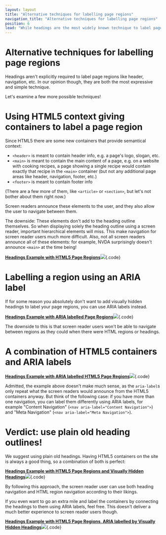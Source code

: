 ```yaml
---
layout: layout
title: "Alternative techniques for labelling page regions"
navigation_title: "Alternative techniques for labelling page regions"
position: 6
lead: "While headings are the most widely known technique to label page regions, there exist other ways to label content in HTML."
---
```


# Alternative techniques for labelling page regions

Headings aren't explicitly required to label page regions like header, navigation, etc. In our opinion though, they are both the most expressive and simple technique.

Let's examine a few more possible techniques!

# Using HTML5 context giving containers to label a page region

Since HTML5 there are some new containers that provide semantical context:

- `<header>` is meant to contain header info, e.g. a page's logo, slogan, etc.
- `<main>` is meant to contain the main content of a page, e.g. on a website with cooking recipes, a page showing a single recipe would contain exactly that recipe in the `<main>` container (but not any additional page areas like header, navigation, footer, etc.)
- `<footer>` is meant to contain footer info

(There are a few more of them, like `<article>` or `<section>`, but let's not bother about them right now.)

Screen readers announce these elements to the user, and they also allow the user to navigate between them.

The downside: These elements don't add to the heading outline themselves. So when displaying solely the heading outline using a screen reader, important hierarchical elements will miss. This make navigation for screen reader users much more difficult. Also, not all screen readers announce all of these elements: for example, NVDA surprisingly doesn't announce `<main>` at the time being!

[**Headings Example with HTML5 Page Regions**![](https://s3-us-west-2.amazonaws.com/i.cdpn.io/1279260.jwKEQV.small.5f48eab1-2e30-4c60-9d83-c0451aae2017.png)](https://codepen.io/accessibility-developer-guide/pen/jwKEQV){.code}

# Labelling a region using an ARIA label

If for some reason you absolutely don't want to add visually hidden headings to label your page regions, you can use ARIA labels instead.

[**Headings Example with ARIA labelled Page Regions**![](https://s3-us-west-2.amazonaws.com/i.cdpn.io/1279260.YQvXym.small.b9bf41ef-262b-410b-a5b2-b984d289a763.png)](https://codepen.io/accessibility-developer-guide/pen/YQvXym){.code}

The downside to this is that screen reader users won't be able to navigate between regions as they could when there were HTML regions or headings.

# A combination of HTML5 containers and ARIA labels

[**Headings Example with ARIA labelled HTML5 Page Regions**![](https://s3-us-west-2.amazonaws.com/i.cdpn.io/1279260.LLrVRo.small.18eb923b-15d6-4c80-aac1-dc9265d4ea5c.png)](https://codepen.io/accessibility-developer-guide/pen/LLrVRo){.code}

Admitted, the example above doesn't make much sense, as the `aria-label`s only repeat what the screen readers would announce from the HTML5 containers anyway. But think of the following case: if you have more than one navigation, you can label them differently using ARIA labels, for example "Content Navigation" (`<nav aria-label="Content Navigation">`) and "Meta Navigation" (`<nav aria-label="Meta Navigation">`).

# Verdict: use plain old heading outlines!

We suggest using plain old headings. Having HTML5 containers on the site is always a good thing, so a combination of both is perfect:

[**Headings Example with HTML5 Page Regions and Visually Hidden Headings**![](https://s3-us-west-2.amazonaws.com/i.cdpn.io/1279260.yXEyKg.small.3cc66881-b27f-4479-9c8c-f5e22192972b.png)](https://codepen.io/accessibility-developer-guide/pen/yXEyKg){.code}

By following this approach, the screen reader user can use both heading navigation and HTML region navigation according to their likings.

If you even want to go an extra mile and label the containers by connecting the headings to them using ARIA labels, feel free. This doesn't deliver a much better experience to screen reader users though.

[**Headings Example with HTML5 Page Regions, ARIA labelled by Visually Hidden Headings**![](https://s3-us-west-2.amazonaws.com/i.cdpn.io/1279260.WOyvXZ.small.8dd4dbcd-560e-4984-b5e1-837b9e7e92c5.png)](https://codepen.io/accessibility-developer-guide/pen/WOyvXZ){.code}